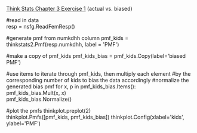 [Think Stats Chapter 3 Exercise 1](http://greenteapress.com/thinkstats2/html/thinkstats2004.html#toc31) (actual vs. biased)

#read in data <br>
resp = nsfg.ReadFemResp()

#generate pmf from numkdhh column
pmf_kids = thinkstats2.Pmf(resp.numkdhh, label = 'PMF') 

#make a copy of pmf_kids 
pmf_kids_bias = pmf_kids.Copy(label='biased PMF')       

#use items to iterate through pmf_kids, then multiply each element
#by the corresponding number of kids to bias the data accordingly
#normalize the generated bias pmf
for x, p in pmf_kids_bias.Items():         
    pmf_kids_bias.Mult(x, x)               
pmf_kids_bias.Normalize()                  

#plot the pmfs
thinkplot.preplot(2)                       
thinkplot.Pmfs([pmf_kids, pmf_kids_bias])
thinkplot.Config(xlabel='kids', ylabel='PMF')

